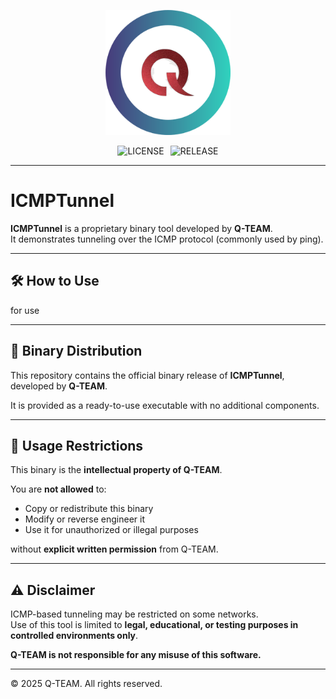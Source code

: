 <p align="center">
  <img src="assets/Q-TEAM.png" width="200">
</p>

<p align="center" style="display: flex; justify-content: center; gap: 10px; flex-wrap: wrap;">
  <a href="./LICENSE" style="text-decoration: none;">
    <img alt="LICENSE" src="https://img.shields.io/badge/LICENSE-QTEAM-blue.svg">
  </a>
  <a href="https://github.com/Qteam-official/ICMPTunnel/releases" style="text-decoration: none;">
    <img alt="RELEASE" src="https://img.shields.io/badge/RELEASES-v1.0.0-blue.svg">
  </a>
</p>



---

# ICMPTunnel

**ICMPTunnel** is a proprietary binary tool developed by **Q-TEAM**.  
It demonstrates tunneling over the ICMP protocol (commonly used by ping).


---

## 🛠️ How to Use

for use

---


## 🧱 Binary Distribution

This repository contains the official binary release of **ICMPTunnel**, developed by **Q-TEAM**.

It is provided as a ready-to-use executable with no additional components.

---

## 🚫 Usage Restrictions

This binary is the **intellectual property of Q-TEAM**.

You are **not allowed** to:
- Copy or redistribute this binary
- Modify or reverse engineer it
- Use it for unauthorized or illegal purposes

without **explicit written permission** from Q-TEAM.

---

## ⚠️ Disclaimer

ICMP-based tunneling may be restricted on some networks.  
Use of this tool is limited to **legal, educational, or testing purposes in controlled environments only**.

**Q-TEAM is not responsible for any misuse of this software.**

---

© 2025 Q-TEAM. All rights reserved.
